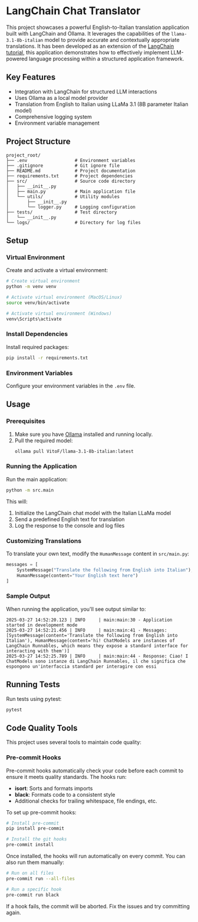 # LangChain Chat Translator

This project showcases a powerful English-to-Italian translation application built with LangChain and Ollama. It leverages the capabilities of the `llama-3.1-8b-italian` model to provide accurate and contextually appropriate translations.
It has been developed as an extension of the [LangChain tutorial](https://python.langchain.com/docs/tutorials/llm_chain/), this application demonstrates how to effectively implement LLM-powered language processing within a structured application framework.

## Key Features

- Integration with LangChain for structured LLM interactions
- Uses Ollama as a local model provider
- Translation from English to Italian using LLaMa 3.1 (8B parameter Italian model)
- Comprehensive logging system
- Environment variable management

## Project Structure

```
project_root/
├── .env                  # Environment variables
├── .gitignore            # Git ignore file
├── README.md             # Project documentation
├── requirements.txt      # Project dependencies
├── src/                  # Source code directory
│   ├── __init__.py
│   ├── main.py           # Main application file
│   └── utils/            # Utility modules
│       ├── __init__.py
│       └── logger.py     # Logging configuration
├── tests/                # Test directory
│   └── __init__.py
└── logs/                 # Directory for log files
```

## Setup

### Virtual Environment

Create and activate a virtual environment:

```bash
# Create virtual environment
python -m venv venv

# Activate virtual environment (MacOS/Linux)
source venv/bin/activate

# Activate virtual environment (Windows)
venv\Scripts\activate
```

### Install Dependencies

Install required packages:

```bash
pip install -r requirements.txt
```

### Environment Variables

Configure your environment variables in the `.env` file.

## Usage

### Prerequisites

1. Make sure you have [Ollama](https://ollama.ai/) installed and running locally.
2. Pull the required model:
   ```bash
   ollama pull VitoF/llama-3.1-8b-italian:latest
   ```

### Running the Application

Run the main application:

```bash
python -m src.main
```

This will:
1. Initialize the LangChain chat model with the Italian LLaMa model
2. Send a predefined English text for translation
3. Log the response to the console and log files

### Customizing Translations

To translate your own text, modify the `HumanMessage` content in `src/main.py`:

```python
messages = [
    SystemMessage("Translate the following from English into Italian"),
    HumanMessage(content="Your English text here")
]
```

### Sample Output

When running the application, you'll see output similar to:

```
2025-03-27 14:52:20.123 | INFO     | main:main:30 - Application started in development mode
2025-03-27 14:52:21.456 | INFO     | main:main:41 - Messages: [SystemMessage(content='Translate the following from English into Italian'), HumanMessage(content='hi! ChatModels are instances of LangChain Runnables, which means they expose a standard interface for interacting with them')]
2025-03-27 14:52:25.789 | INFO     | main:main:44 - Response: Ciao! I ChatModels sono istanze di LangChain Runnables, il che significa che espongono un'interfaccia standard per interagire con essi
```

## Running Tests

Run tests using pytest:

```bash
pytest
```

## Code Quality Tools

This project uses several tools to maintain code quality:

### Pre-commit Hooks

Pre-commit hooks automatically check your code before each commit to ensure it meets quality standards. The hooks run:

- **isort**: Sorts and formats imports
- **black**: Formats code to a consistent style
- Additional checks for trailing whitespace, file endings, etc.

To set up pre-commit hooks:

```bash
# Install pre-commit
pip install pre-commit

# Install the git hooks
pre-commit install
```

Once installed, the hooks will run automatically on every commit. You can also run them manually:

```bash
# Run on all files
pre-commit run --all-files

# Run a specific hook
pre-commit run black
```

If a hook fails, the commit will be aborted. Fix the issues and try committing again.
